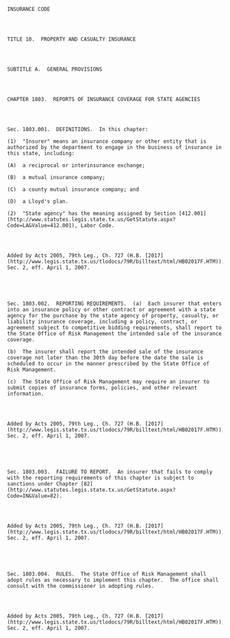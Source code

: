 ﻿
    
    
    	
    					
    
    
    INSURANCE CODE
    
      
    
    
    TITLE 10.  PROPERTY AND CASUALTY INSURANCE
    
      
    
    
    SUBTITLE A.  GENERAL PROVISIONS
    
      
    
    
    CHAPTER 1803.  REPORTS OF INSURANCE COVERAGE FOR STATE AGENCIES
    
      
    
    
    Sec. 1803.001.  DEFINITIONS.  In this chapter:
    
    (1)  "Insurer" means an insurance company or other entity that is authorized by the department to engage in the business of insurance in this state, including:
    
    (A)  a reciprocal or interinsurance exchange;
    
    (B)  a mutual insurance company;
    
    (C)  a county mutual insurance company; and
    
    (D)  a Lloyd's plan.
    
    (2)  "State agency" has the meaning assigned by Section [412.001](http://www.statutes.legis.state.tx.us/GetStatute.aspx?Code=LA&Value=412.001), Labor Code.
    
    
    
    
    Added by Acts 2005, 79th Leg., Ch. 727 (H.B. [2017](http://www.legis.state.tx.us/tlodocs/79R/billtext/html/HB02017F.HTM)), Sec. 2, eff. April 1, 2007.
    
    
    
    
    
    Sec. 1803.002.  REPORTING REQUIREMENTS.  (a)  Each insurer that enters into an insurance policy or other contract or agreement with a state agency for the purchase by the state agency of property, casualty, or liability insurance coverage, including a policy, contract, or agreement subject to competitive bidding requirements, shall report to the State Office of Risk Management the intended sale of the insurance coverage.
    
    (b)  The insurer shall report the intended sale of the insurance coverage not later than the 30th day before the date the sale is scheduled to occur in the manner prescribed by the State Office of Risk Management.
    
    (c)  The State Office of Risk Management may require an insurer to submit copies of insurance forms, policies, and other relevant information.
    
    
    
    
    Added by Acts 2005, 79th Leg., Ch. 727 (H.B. [2017](http://www.legis.state.tx.us/tlodocs/79R/billtext/html/HB02017F.HTM)), Sec. 2, eff. April 1, 2007.
    
    
    
    
    
    Sec. 1803.003.  FAILURE TO REPORT.  An insurer that fails to comply with the reporting requirements of this chapter is subject to sanctions under Chapter [82](http://www.statutes.legis.state.tx.us/GetStatute.aspx?Code=IN&Value=82).
    
    
    
    
    Added by Acts 2005, 79th Leg., Ch. 727 (H.B. [2017](http://www.legis.state.tx.us/tlodocs/79R/billtext/html/HB02017F.HTM)), Sec. 2, eff. April 1, 2007.
    
    
    
    
    
    Sec. 1803.004.  RULES.  The State Office of Risk Management shall adopt rules as necessary to implement this chapter.  The office shall consult with the commissioner in adopting rules.
    
    
    
    
    Added by Acts 2005, 79th Leg., Ch. 727 (H.B. [2017](http://www.legis.state.tx.us/tlodocs/79R/billtext/html/HB02017F.HTM)), Sec. 2, eff. April 1, 2007.
    
    
    
    
    				
